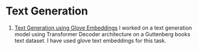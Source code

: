 # Text Generation

1. [Text Generation using Glove Embeddings](https://github.com/arunima2407/Text-Generation/blob/main/glove-embedding-text-gen.ipynb)
I worked on a text generation model using Transformer Decoder architecture on a Guttenberg books text dataset. I have used glove text embeddings for this task.  
